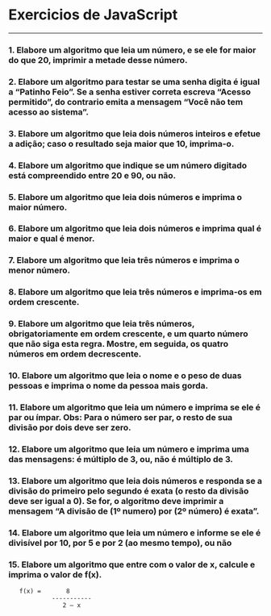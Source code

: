 

   
<h1>
 Exercicios de JavaScript
</h1>
<hr>

### 1.  Elabore um algoritmo que leia um número, e se ele for maior do que 20, imprimir a metade desse número.  

### 2. Elabore  um  algoritmo  para  testar  se  uma  senha  digita  é  igual  a  “Patinho  Feio”.  Se  a  senha  estiver  correta escreva “Acesso permitido”, do contrario emita a mensagem “Você não tem acesso ao sistema”.  

### 3.  Elabore um algoritmo que leia dois números inteiros e efetue a adição; caso o resultado seja maior que 10, imprima-o.  

### 4.  Elabore um algoritmo que indique se um número digitado está compreendido entre 20 e 90, ou não.  

### 5.  Elabore um algoritmo que leia dois números e imprima o maior número.  

### 6.  Elabore um algoritmo que leia dois números e imprima qual é maior e qual é menor.  

### 7.  Elabore um algoritmo que leia três números e imprima o menor número.  

### 8.  Elabore um algoritmo que leia três números e imprima-os em ordem crescente.  

### 9.  Elabore um algoritmo que leia três números, obrigatoriamente em ordem crescente, e um quarto número que não siga esta regra. Mostre, em seguida, os quatro números em ordem decrescente.  

### 10. Elabore um algoritmo que leia o nome e o peso de duas pessoas e imprima o nome da pessoa mais gorda.  

### 11. Elabore um algoritmo que leia um número e imprima se ele é par ou ímpar.  Obs: Para o número ser par, o resto de sua divisão por dois deve ser zero.  

### 12. Elabore um algoritmo que leia um número e imprima uma das mensagens: é múltiplo de 3, ou, não é múltiplo de 3. 

### 13. Elabore um algoritmo que leia dois números e responda se a divisão do primeiro pelo segundo é exata (o resto da divisão deve ser igual a 0). Se for, o algoritmo deve imprimir a mensagem “A divisão de (1º numero) por (2º número) é exata”.  

### 14. Elabore um algoritmo que leia um número e informe se ele é divisível por 10, por 5 e por 2 (ao mesmo tempo), ou não

### 15. Elabore um algoritmo que entre com o valor de x, calcule e imprima o valor de f(x).
       f(x) =       8                   
                -----------               
                   2 – x 
